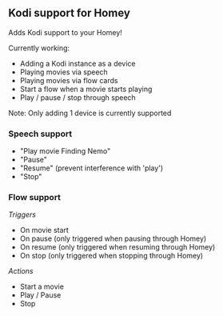 ## Kodi support for Homey
Adds Kodi support to your Homey!

Currently working:
- Adding a Kodi instance as a device
- Playing movies via speech
- Playing movies via flow cards
- Start a flow when a movie starts playing
- Play / pause / stop through speech

Note: Only adding 1 device is currently supported

### Speech support
* "Play movie Finding Nemo"
* "Pause"
* "Resume" (prevent interference with 'play')
* "Stop"

### Flow support
*Triggers*
* On movie start
* On pause  (only triggered when pausing through Homey)
* On resume (only triggered when resuming through Homey)
* On stop (only triggered when stopping through Homey)

*Actions*
* Start a movie
* Play / Pause
* Stop